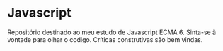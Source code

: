 # Javascript

Repositório destinado ao meu estudo de Javascript ECMA 6.
Sinta-se à vontade para olhar o codigo.
Críticas construtivas são bem vindas.
